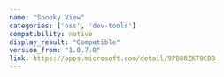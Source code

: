 ```yaml
---
name: "Spooky View"
categories: ['oss', 'dev-tools']
compatibility: native
display_result: "Compatible"
version_from: "1.0.7.0"
link: https://apps.microsoft.com/detail/9PB88ZKT0CDB
---
```

